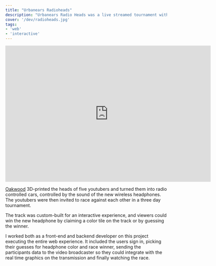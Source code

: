 ```yaml
---
title: "Urbanears Radioheads"
description: "Urbanears Radio Heads was a live streamed tournament with youtubers racing each other with radio controlled 3D printed heads."
cover: '/dev/radioheads.jpg'
tags:
- 'web'
- 'interactive'
---
```


<iframe src="https://player.vimeo.com/video/153515494" width="640" height="426" frameborder="0" allowfullscreen></iframe>

[Oakwood](http://oakwood.se/) 3D-printed the heads of five youtubers and turned them into radio controlled cars, controlled by the sound of the new wireless headphones. The youtubers were then invited to race against each other in a three day tournament.

The track was custom-built for an interactive experience, and viewers could win the new headphone by claiming a color tile on the track or by guessing the winner.

I worked both as a front-end and backend developer on this project executing the entire web experience. It included the users sign in, picking their guesses for headphone color and race winner, sending the participants data to the video broadcaster so they could integrate with the real time graphics on the transmission and finally watching the race.
